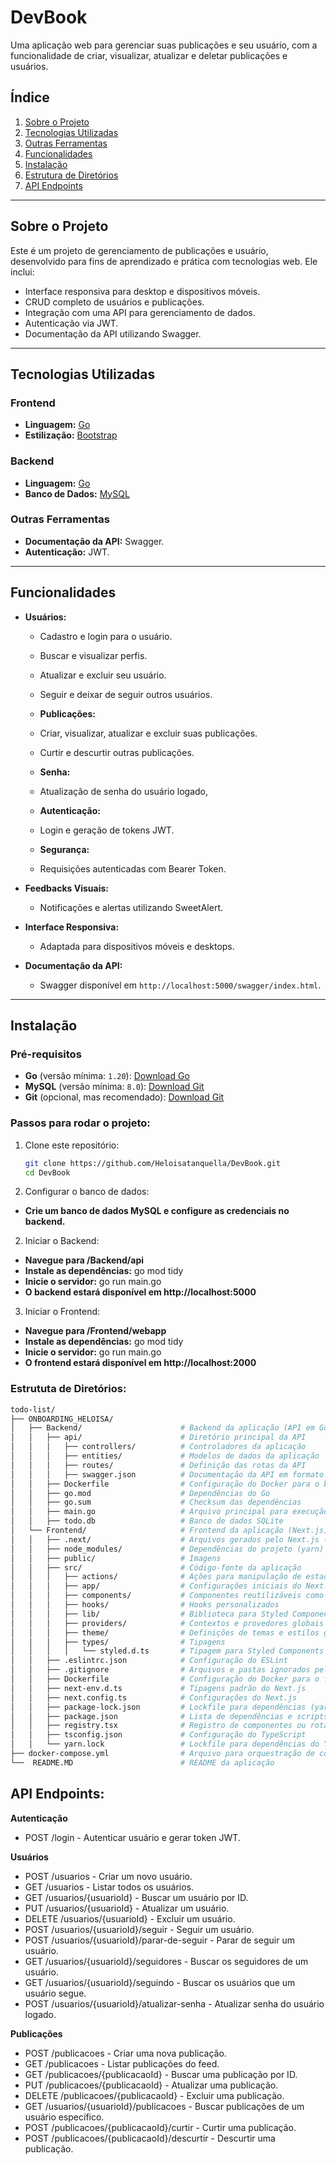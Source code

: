 
# **DevBook**

Uma aplicação web para gerenciar suas publicações e seu usuário, com a funcionalidade de criar, visualizar, atualizar e deletar publicações e usuários.

## **Índice**
1. [Sobre o Projeto](#sobre-o-projeto)
2. [Tecnologias Utilizadas](#tecnologias-utilizadas)
3. [Outras Ferramentas](#outras-ferramentas)
4. [Funcionalidades](#funcionalidades)
5. [Instalação](#instalação)
6. [Estrutura de Diretórios](#estrutura-de-diretórios)
7. [API Endpoints](#api-endpoints)

---

## **Sobre o Projeto**
Este é um projeto de gerenciamento de publicações e usuário, desenvolvido para fins de aprendizado e prática com tecnologias web. Ele inclui:
- Interface responsiva para desktop e dispositivos móveis.
- CRUD completo de usuários e publicações.
- Integração com uma API para gerenciamento de dados.
- Autenticação via JWT.
- Documentação da API utilizando Swagger.

---

## **Tecnologias Utilizadas**
### **Frontend**
- **Linguagem:** [Go](https://go.dev/learn/)
- **Estilização:** [Bootstrap](https://getbootstrap.com/)

### **Backend**
- **Linguagem:** [Go](https://go.dev/learn/)
- **Banco de Dados:** [MySQL](https://dev.mysql.com/doc/)

### **Outras Ferramentas**
- **Documentação da API:** Swagger.
- **Autenticação:** JWT.

---

## **Funcionalidades**
- **Usuários:**
  - Cadastro e login para o usuário.
  - Buscar e visualizar perfis.
  - Atualizar e excluir seu usuário.
  - Seguir e deixar de seguir outros usuários.

  - **Publicações:**
  - Criar, visualizar, atualizar e excluir suas publicações.
  - Curtir e descurtir outras publicações.

  - **Senha:**
  - Atualização de senha do usuário logado,

  - **Autenticação:**
  - Login e geração de tokens JWT.

  - **Segurança:**
  - Requisições autenticadas com Bearer Token.

- **Feedbacks Visuais:**
  - Notificações e alertas utilizando SweetAlert.

- **Interface Responsiva:**
  - Adaptada para dispositivos móveis e desktops.

- **Documentação da API:**
  - Swagger disponível em `http://localhost:5000/swagger/index.html`.

---

## **Instalação**
### Pré-requisitos
- **Go** (versão mínima: `1.20`): [Download Go](https://go.dev/)
- **MySQL** (versão mínima: `8.0`): [Download Git](https://dev.mysql.com/downloads/)
- **Git** (opcional, mas recomendado): [Download Git](https://git-scm.com/)

### Passos para rodar o projeto:

1. Clone este repositório:
   ```bash
   git clone https://github.com/Heloisatanquella/DevBook.git
   cd DevBook

1. Configurar o banco de dados:
 - **Crie um banco de dados MySQL e configure as credenciais no backend.**

2. Iniciar o Backend:
 - **Navegue para /Backend/api**
 - **Instale as dependências:** go mod tidy
 - **Inicie o servidor:** go run main.go
 - **O backend estará disponível em http://localhost:5000**

 3. Iniciar o Frontend:
 - **Navegue para /Frontend/webapp**
 - **Instale as dependências:** go mod tidy
 - **Inicie o servidor:** go run main.go
 - **O frontend estará disponível em http://localhost:2000**

### Estrututa de Diretórios:

```bash 
todo-list/
├── ONBOARDING_HELOISA/
│   ├── Backend/                      # Backend da aplicação (API em Go)
│   │   ├── api/                      # Diretório principal da API
│   │   │   ├── controllers/          # Controladores da aplicação 
│   │   │   ├── entities/             # Modelos de dados da aplicação
│   │   │   ├── routes/               # Definição das rotas da API
│   │   │   ├── swagger.json          # Documentação da API em formato Swagger
│   │   ├── Dockerfile                # Configuração do Docker para o backend
│   │   ├── go.mod                    # Dependências do Go
│   │   ├── go.sum                    # Checksum das dependências
│   │   ├── main.go                   # Arquivo principal para execução da API
│   │   ├── todo.db                   # Banco de dados SQLite 
│   └── Frontend/                     # Frontend da aplicação (Next.js)
│   │   ├── .next/                    # Arquivos gerados pelo Next.js (build)
│   │   ├── node_modules/             # Dependências do projeto (yarn)
│   │   ├── public/                   # Imagens
│   │   ├── src/                      # Código-fonte da aplicação
│   │   │   ├── actions/              # Ações para manipulação de estados e dados da API
│   │   │   ├── app/                  # Configurações iniciais do Next.js
│   │   │   ├── components/           # Componentes reutilizáveis como botões, listas e formulários
│   │   │   ├── hooks/                # Hooks personalizados
│   │   │   ├── lib/                  # Biblioteca para Styled Components
│   │   │   ├── providers/            # Contextos e provedores globais
│   │   │   ├── theme/                # Definições de temas e estilos globais
│   │   │   ├── types/                # Tipagens 
│   │   │   │   └── styled.d.ts       # Tipagem para Styled Components
│   │   ├── .eslintrc.json            # Configuração do ESLint
│   │   ├── .gitignore                # Arquivos e pastas ignorados pelo Git
│   │   ├── Dockerfile                # Configuração do Docker para o frontend
│   │   ├── next-env.d.ts             # Tipagens padrão do Next.js
│   │   ├── next.config.ts            # Configurações do Next.js
│   │   ├── package-lock.json         # Lockfile para dependências (yarn)
│   │   ├── package.json              # Lista de dependências e scripts do projeto
│   │   ├── registry.tsx              # Registro de componentes ou rotas
│   │   ├── tsconfig.json             # Configuração do TypeScript
│   │   └── yarn.lock                 # Lockfile para dependências do Yarn
├── docker-compose.yml                # Arquivo para orquestração de contêineres Docker
└──  README.MD                        # README da aplicação

```

## API Endpoints:

**Autenticação**
- POST /login - Autenticar usuário e gerar token JWT.

**Usuários**
- POST /usuarios - Criar um novo usuário.
- GET /usuarios - Listar todos os usuários.
- GET /usuarios/{usuarioId} - Buscar um usuário por ID.
- PUT /usuarios/{usuarioId} - Atualizar um usuário.
- DELETE /usuarios/{usuarioId} - Excluir um usuário.
- POST /usuarios/{usuarioId}/seguir - Seguir um usuário.
- POST /usuarios/{usuarioId}/parar-de-seguir - Parar de seguir um usuário.
- GET /usuarios/{usuarioId}/seguidores - Buscar os seguidores de um usuário.
- GET /usuarios/{usuarioId}/seguindo - Buscar os usuários que um usuário segue.
- POST /usuarios/{usuarioId}/atualizar-senha - Atualizar senha do usuário logado.

**Publicações**

- POST /publicacoes - Criar uma nova publicação.
- GET /publicacoes - Listar publicações do feed.
- GET /publicacoes/{publicacaoId} - Buscar uma publicação por ID.
- PUT /publicacoes/{publicacaoId} - Atualizar uma publicação.
- DELETE /publicacoes/{publicacaoId} - Excluir uma publicação.
- GET /usuarios/{usuarioId}/publicacoes - Buscar publicações de um usuário específico.
- POST /publicacoes/{publicacaoId}/curtir - Curtir uma publicação.
- POST /publicacoes/{publicacaoId}/descurtir - Descurtir uma publicação.